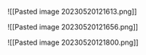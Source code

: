 ![[Pasted image 20230520121613.png]]

![[Pasted image 20230520121656.png]]

![[Pasted image 20230520121800.png]]

